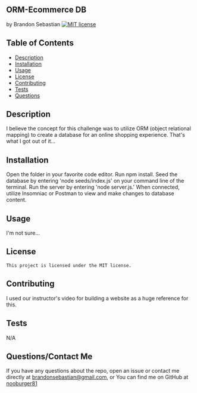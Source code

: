 ## ORM-Ecommerce DB
  by Brandon Sebastian 
  [![MIT license](https://img.shields.io/badge/License-MIT-yellowgreen.svg)](https://lbesson.mit-license.org/)

  ## Table of Contents
  * [Description](#description)
  * [Installation](#installation)
  * [Usage](#usage)
  * [License](#license)
  * [Contributing](#contributing)
  * [Tests](#tests)
  * [Questions](#questions)

  ## Description
  I believe the concept for this challenge was to utilize ORM (object relational mapping) to create a database for an online shopping experience. That's what I got out of it...

  ## Installation
  Open the folder in your favorite code editor. Run npm install. Seed the database by entering 'node seeds/index.js' on your command line of the terminal. Run the server by entering 'node server.js.' When connected, utilize Insomniac or Postman to view and make changes to database content.

  ## Usage
  I'm not sure...

  ## License
    This project is licensed under the MIT license.

  ## Contributing
  I used our instructor's video for building a website as a huge reference for this.

  ## Tests
  N/A

  ## Questions/Contact Me
  If you have any questions about the repo, open an issue or contact me directly at brandonsebastian@gmail.com, or
  You can find me on GitHub at [nooburger81](https://github.com/nooburger81)

